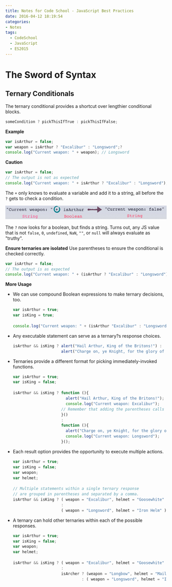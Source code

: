```yaml
---
title: Notes for Code School - JavaScript Best Practices
date: 2016-04-12 18:19:54
categories:
- Notes
tags:
  - CodeSchool
  - JavaScript
  - ES2015
---
```


# The Sword of Syntax

## Ternary Conditionals

The ternary conditional provides a shortcut over lengthier conditional blocks.

```javascript
someCondition ? pickThisIfTrue : pickThisIfFalse;
```

**Example**

```javascript
var isArthur = false;
var weapon = isArthur ? "Excalibur" : "Longsword";?
console.log("Current weapon: " + weapon); // Longsword
```

<!-- more -->

**Caution**

```javascript
var isArthur = false;
// The output is not as expected
console.log("Current weapon: " + isArthur ? "Excalibur" : "Longsword"); // Excalibur
```

The `+` only knows to evaluate a variable and add it to a string, all before the `?` gets to check a condition.

![using-retnaries-as-expressions](/images/using-retnaries-as-expressions.png)

The `?` now looks for a boolean, but finds a string. Turns out, any JS value that is not `false`, `0`, `undefined`, `NaN`, `""`, or `null` will always evaluate as "truthy".

**Ensure ternaries are isolated**
Use parentheses to ensure the conditional is checked correctly.

```javascript
var isArthur = false;
// The output is as expected
console.log("Current weapon: " + (isArthur ? "Excalibur" : "Longsword")); // Longsword
```

**More Usage**

* We can use compound Boolean expressions to make ternary decisions, too.

  ```javascript
  var isArthur = true;
  var isKing = true;

  console.log("Current weapon: " + (isArthur "Excalibur" : "Longsword"));
  ```

* Any executable statement can serve as a ternary?s response choices.

  ```javascript
  isArthur && isKing ? alert("Hail Arthur, King of the Britons!") : 
                       alert("Charge on, ye Knight, for the glory of the King!") ;
  ```

* Ternaries provide a different format for picking immediately-invoked functions.

  ```javascript
  var isArthur = true;
  var isKing = false;

  isArthur && isKing ? function (){
                         alert("Hail Arthur, King of the Britons!");
                         console.log("Current weapon: Excalibur");
                       // Remember that adding the parentheses calls the function expression.
                       }()
                       :
                       function (){
                         alert("Charge on, ye Knight, for the glory of the King!");
                         console.log("Current weapon: Longsword");
                       }();
  ```

* Each result option provides the opportunity to execute multiple actions.

  ```javascript
  var isArthur = true;
  var isKing = false;
  var weapon;
  var helmet;

  // Multiple statements within a single ternary response 
  // are grouped in parentheses and separated by a comma.
  isArthur && isKing ? ( weapon = "Excalibur", helmet = "Goosewhite" )
                       :
                       ( weapon = "Longsword", helmet = "Iron Helm" );
  ```

* A ternary can hold other ternaries within each of the possible responses.

  ```javascript
  var isArthur = true;
  var isKing = false;
  var weapon;
  var helmet;

  isArthur && isKing ? ( weapon = "Excalibur", helmet = "Goosewhite" )
                       :
                       isArcher ? (weapon = "Longbow", helmet = "Mail Helm")
                                : ( weapon = "Longsword", helmet = "Iron Helm" );
  ```